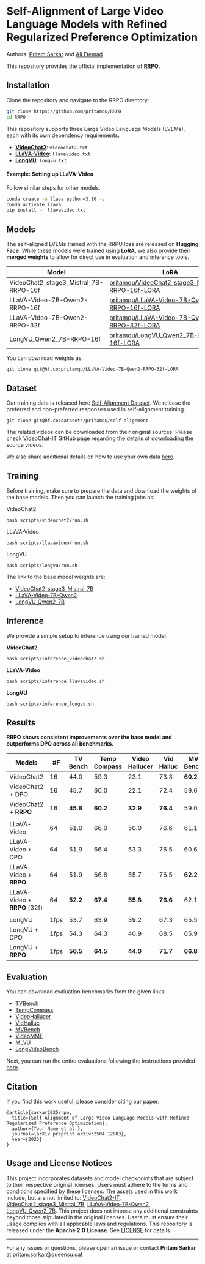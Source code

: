 # Self-Alignment of Large Video Language Models with Refined Regularized Preference Optimization

Authors: [Pritam Sarkar](https://pritamsarkar.com) and [Ali Etemad](https://www.aiimlab.com/ali-etemad)

This repository provides the official implementation of **[RRPO](https://arxiv.org/abs/2504.12083)**.

<!-- Optionally, add a graphic or model diagram here -->

## Installation

Clone the repository and navigate to the RRPO directory:

```sh
git clone https://github.com/pritamqu/RRPO
cd RRPO
```

This repository supports three Large Video Language Models (LVLMs), each with its own dependency requirements:

- **[VideoChat2](https://github.com/OpenGVLab/Ask-Anything/tree/main/video_chat2)**: `videochat2.txt`
- **[LLaVA-Video](https://github.com/LLaVA-VL/LLaVA-NeXT/blob/main/README.md)**: `llavavideo.txt`
- **[LongVU](https://github.com/Vision-CAIR/LongVU)**: `longvu.txt`

#### Example: Setting up LLaVA-Video

Follow similar steps for other models.

```sh
conda create -n llava python=3.10 -y
conda activate llava
pip install -r llavavideo.txt
```

## Models

The self-aligned LVLMs trained with the RRPO loss are released on **Hugging Face**. While these models were trained using **LoRA**, we also provide their **merged weights** to allow for direct use in evaluation and inference tools.

| Model | LoRA | Merged Weights (noqa) |
|------------------------------|------|----------------|
| VideoChat2_stage3_Mistral_7B-RRPO-16f | [pritamqu/VideoChat2_stage3_Mistral_7B-RRPO-16f-LORA](https://huggingface.co/pritamqu/VideoChat2_stage3_Mistral_7B-RRPO-16f-LORA) | - |
| LLaVA-Video-7B-Qwen2-RRPO-16f | [pritamqu/LLaVA-Video-7B-Qwen2-RRPO-16f-LORA](https://huggingface.co/pritamqu/LLaVA-Video-7B-Qwen2-RRPO-16f-LORA) | [pritamqu/LLaVA-Video-7B-Qwen2-RRPO-16f](https://huggingface.co/pritamqu/LLaVA-Video-7B-Qwen2-RRPO-16f) |
| LLaVA-Video-7B-Qwen2-RRPO-32f | [pritamqu/LLaVA-Video-7B-Qwen2-RRPO-32f-LORA](https://huggingface.co/pritamqu/LLaVA-Video-7B-Qwen2-RRPO-32f-LORA) | [pritamqu/LLaVA-Video-7B-Qwen2-RRPO-32f](https://huggingface.co/pritamqu/LLaVA-Video-7B-Qwen2-RRPO-32f) |
| LongVU_Qwen2_7B-RRPO-16f | [pritamqu/LongVU_Qwen2_7B-RRPO-16f-LORA](https://huggingface.co/pritamqu/LongVU_Qwen2_7B-RRPO-16f-LORA) | [pritamqu/LongVU_Qwen2_7B-RRPO-16f](https://huggingface.co/pritamqu/LongVU_Qwen2_7B-RRPO-16f) |

You can download weights as:
```
git clone git@hf.co:pritamqu/LLaVA-Video-7B-Qwen2-RRPO-32f-LORA
```

## Dataset

Our training data is released here [Self-Alignment Dataset](https://huggingface.co/datasets/pritamqu/self-alignment). We release the preferred and non-preferred responses used in self-alignment training. 
```
git clone git@hf.co:datasets/pritamqu/self-alignment
```
The related videos can be downloaded from their original sources. Please check [VideoChat-IT](https://github.com/OpenGVLab/Ask-Anything/blob/main/video_chat2/DATA.md) GitHub page regarding the details of downloading the source videos.

We also share additional details on how to use your own data [here](docs/DATA.md). 

## Training

Before training, make sure to prepare the data and download the weights of the base models. Then you can launch the training jobs as:

VideoChat2
```
bash scripts/videochat2/run.sh
```
LLaVA-Video
```
bash scripts/llavavideo/run.sh
```
LongVU
```
bash scripts/longvu/run.sh
```
The link to the base model weights are:
- [VideoChat2_stage3_Mistral_7B](https://huggingface.co/OpenGVLab/VideoChat2_stage3_Mistral_7B)
- [LLaVA-Video-7B-Qwen2](https://huggingface.co/lmms-lab/LLaVA-Video-7B-Qwen2)
- [LongVU_Qwen2_7B](https://huggingface.co/Vision-CAIR/LongVU_Qwen2_7B)


## Inference

We provide a simple setup to inference using our trained model.

**VideoChat2**
```
bash scripts/inference_videochat2.sh
```

**LLaVA-Video**
```
bash scripts/inference_llavavideo.sh
```

**LongVU**
```
bash scripts/inference_longvu.sh
```

## Results

**RRPO shows consistent improvements over the base model and outperforms DPO across all benchmarks.**

| **Models** | **#F** | **TV Bench** | **Temp Compass** | **Video Hallucer** | **Vid Halluc** | **MV Bench** | **Video MME** | **MLVU** | **LongVideo Bench** |
|------------|------|-------------|----------------|----------------|-------------|-------------|-------------|--------|------------------|
| VideoChat2 | 16 | 44.0 | 59.3 | 23.1 | 73.3 | **60.2** | 41.0 | 46.4 | 40.4 |
| VideoChat2 + DPO | 16 | 45.7 | 60.0 | 22.1 | 72.4 | 59.6 | 43.0 | 47.4 | 41.0 |
| VideoChat2 + **RRPO** | 16 | **45.8** | **60.2** | **32.9** | **76.4** | 59.0 | **44.3** | **47.9** | **42.8** |
|  |  |  |  |  |  |  |  |  |  |
| LLaVA-Video | 64 | 51.0 | 66.0 | 50.0 | 76.6 | 61.1 | 64.0 | 68.6 | 60.1 |
| LLaVA-Video + DPO | 64 | 51.9 | 66.4 | 53.3 | 76.5 | 60.6 | 63.1 | 67.4 | 59.4 |
| LLaVA-Video + **RRPO** | 64 | 51.9 | 66.8 | 55.7 | 76.5 | **62.2** | **64.5** | 69.1 | **60.4** |
| LLaVA-Video + **RRPO** (32f) | 64 | **52.2** | **67.4** | **55.8** | **76.6** | 62.1 | **64.5** | **69.4** | 60.1 |
|  |  |  |  |  |  |  |  |  |  |
| LongVU | 1fps | 53.7 | 63.9 | 39.2 | 67.3 | 65.5 | 56.2 | 63.6 | 48.6 |
| LongVU + DPO | 1fps | 54.3 | 64.3 | 40.9 | 68.5 | 65.9 | 56.6 | 63.6 | 49.4 |
| LongVU + **RRPO** | 1fps | **56.5** | **64.5** | **44.0** | **71.7** | **66.8** | **57.7** | **64.5** | **49.7** |


## Evaluation

You can download evaluation benchmarks from the given links:

- [TVBench](https://huggingface.co/datasets/FunAILab/TVBench)
- [TempCompass](https://huggingface.co/datasets/lmms-lab/TempCompass)
- [VideoHallucer](https://huggingface.co/datasets/bigai-nlco/VideoHallucer)
- [VidHalluc](https://huggingface.co/datasets/chaoyuli/VidHalluc)
- [MVBench](https://huggingface.co/datasets/PKU-Alignment/MVBench)
- [VideoMME](https://huggingface.co/datasets/lmms-lab/Video-MME)
- [MLVU](https://huggingface.co/datasets/MLVU/MVLU)
- [LongVideoBench](https://huggingface.co/datasets/longvideobench/LongVideoBench)

Next, you can run the entire evaluations following the instructions provided [here](./docs/EVALUATION.md).


## Citation

If you find this work useful, please consider citing our paper:

```
@article{sarkar2025rrpo,
  title={Self-Alignment of Large Video Language Models with Refined Regularized Preference Optimization},
  author={Your Name et al.},
  journal={arXiv preprint arXiv:2504.12083},
  year={2025}
}
```

## Usage and License Notices

This project incorporates datasets and model checkpoints that are subject to their respective original licenses. Users must adhere to the terms and conditions specified by these licenses.
The assets used in this work include, but are not limited to:
[VideoChat2-IT](https://huggingface.co/datasets/OpenGVLab/VideoChat2-IT),
[VideoChat2_stage3_Mistral_7B](https://huggingface.co/OpenGVLab/VideoChat2_stage3_Mistral_7B),
[LLaVA-Video-7B-Qwen2](https://huggingface.co/lmms-lab/LLaVA-Video-7B-Qwen2),
[LongVU_Qwen2_7B](https://huggingface.co/Vision-CAIR/LongVU_Qwen2_7B). This project does not impose any additional constraints beyond those stipulated in the original licenses. Users must ensure their usage complies with all applicable laws and regulations.
This repository is released under the **Apache 2.0 License**. See [LICENSE](LICENSE) for details.


---
For any issues or questions, please open an issue or contact **Pritam Sarkar** at pritam.sarkar@queensu.ca!







